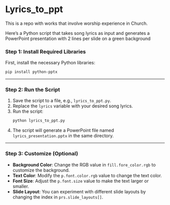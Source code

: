 # Lyrics_to_ppt


This is a repo with works that involve worship experience in Church.

Here’s a Python script that takes song lyrics as input and generates a PowerPoint presentation with 2 lines per slide on a green background

### Step 1: Install Required Libraries
First, install the necessary Python libraries:
```bash
pip install python-pptx
```

---

### Step 2: Run the Script
1. Save the script to a file, e.g., `lyrics_to_ppt.py`.
2. Replace the `lyrics` variable with your desired song lyrics.
3. Run the script:
   ```bash
   python lyrics_to_ppt.py
   ```
4. The script will generate a PowerPoint file named `lyrics_presentation.pptx` in the same directory.

---

### Step 3: Customize (Optional)
- **Background Color**: Change the RGB value in `fill.fore_color.rgb` to customize the background.
- **Text Color**: Modify the `p.font.color.rgb` value to change the text color.
- **Font Size**: Adjust the `p.font.size` value to make the text larger or smaller.
- **Slide Layout**: You can experiment with different slide layouts by changing the index in `prs.slide_layouts[]`.
